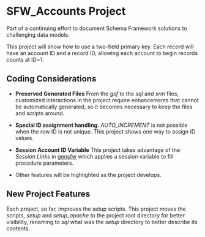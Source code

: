 # SFW_Accounts Project

Part of a continuing effort to document Schema Framework solutions to
challenging data models.

This project will show how to use a two-field primary key.  Each record
will have an account ID and a record ID, allowing each account to begin
records counts at ID=1.

## Coding Considerations

- **Preserved Generated Files**  From the *gsf* to the *sql* and *srm*
  files, customized interactions in the project require enhancements
  that cannot be automatically generated, so it becomes necessary to
  keep the files and scripts around.

- **Special ID assignment handling.** *AUTO_INCREMENT* is not possible
  when the row ID is not unique.  This project shows one way to assign
  ID values.

- **Session Account ID Variable**  This project takes advantage of the
  *Session Links* in [gensfw](https://cjungmann.com/gensfw.git) which
  applies a session variable to fill procedure parameters.

- Other features will be highlighted as the project develops.

## New Project Features

Each project, so far, improves the setup scripts.  This project
moves the scripts, *setup* and *setup_apache* to the project root
directory for better visibility, renaming to *sql* what was the *setup*
directory to better describe its contents.
